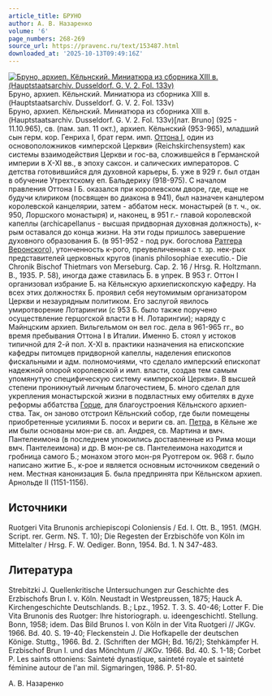 ```yaml
---
article_title: БРУНО
author: А. В. Назаренко
volume: '6'
page_numbers: 268-269
source_url: https://pravenc.ru/text/153487.html
downloaded_at: '2025-10-13T09:49:16Z'
---
```


[![Бруно, архиеп. Кёльнский. Миниатюра из сборника XIII в. (Hauptstaatsarchiv. Dusseldorf. G. V. 2. Fol. 133v)](https://pravenc.ru/data/493/461/1234/i200.jpg "Кликните для увеличения картинки")](https://pravenc.ru/data/493/461/1234/i400.jpg)Бруно, архиеп. Кёльнский. Миниатюра из сборника XIII в. (Hauptstaatsarchiv. Dusseldorf. G. V. 2. Fol. 133v)  
Бруно, архиеп. Кёльнский. Миниатюра из сборника XIII в. (Hauptstaatsarchiv. Dusseldorf. G. V. 2. Fol. 133v)[лат. Bruno] (925 - 11.10.965), св. (пам. зап. 11 окт.), архиеп. Кёльнский (953-965), младший сын герм. кор. Генриха I, брат герм. имп. [Оттона I](<https://pravenc.ru/text/Оттон I.html>), один из основоположников «имперской Церкви» (Reichskirchensystem) как системы взаимодействия Церкви и гос-ва, сложившейся в Германской империи в X-XI вв., в эпоху саксон. и салических императоров. С детства готовившийся для духовной карьеры, Б. уже в 929 г. был отдан в обучение Утрехтскому еп. Бальдериху (918-975). С началом правления Оттона I Б. оказался при королевском дворе, где, еще не будучи клириком (посвящен во диакона в 941), был назначен канцлером королевской канцелярии, затем - аббатом неск. монастырей (в т. ч., ок. 950, Лоршского монастыря) и, наконец, в 951 г.- главой королевской капеллы (archicapellanus - высшая придворная духовная должность), к-рым оставался до конца жизни. На эти годы пришлось завершение духовного образования Б. (в 951-952 - под рук. богослова [Ратгера Веронского](<https://pravenc.ru/text/Ратгера Веронского.html>)), утонченность к-рого, преувеличенная с т. зр. нек-рых представителей церковных кругов (inanis philosophiae executio.- Die Chronik Bischof Thietmars von Merseburg. Cap. 2. 16 / Hrsg. R. Holtzmann. B., 1935. P. 58), иногда даже ставилась Б. в упрек. В 953 г. Оттон I организовал избрание Б. на Кёльнскую архиепископскую кафедру. На всех этих должностях Б. проявил себя неутомимым организатором Церкви и незаурядным политиком. Его заслугой явилось умиротворение Лотарингии (с 953 Б. было также поручено осуществление герцогской власти в Н. Лотарингии); наряду с Майнцским архиеп. Вильгельмом он вел гос. дела в 961-965 гг., во время пребывания Оттона I в Италии. Именно Б. стоял у истоков типичной для 2-й пол. X-XI в. практики назначения на епископские кафедры питомцев придворной капеллы, наделения епископов фискальными и адм. полномочиями, что сделало имперский епископат надежной опорой королевской и имп. власти, создав тем самым упомянутую специфическую систему «имперской Церкви». В высшей степени проникнутый личным благочестием, Б. много сделал для укрепления монастырской жизни в подвластных ему обителях в духе реформы аббатства [Горце](https://pravenc.ru/text/Горце.html), для благоустроения Кёльнского архиеп-ства. Так, он заново отстроил Кёльнский собор, где были помещены приобретенные усилиями Б. посох и вериги св. ап. [Петра](https://pravenc.ru/text/Петр.html), в Кёльне же им были основаны мон-ри св. ап. Андрея, св. Мартина и вмч. Пантелеимона (в последнем упокоились доставленные из Рима мощи вмч. Пантелеимона) и др. В мон-ре св. Пантелеимона находится и гробница самого Б.; монахом этого мон-ря Руотгером ок. 968 г. было написано житие Б., к-рое и является основным источником сведений о нем. Местная канонизация Б. была предпринята при Кёльнском архиеп. Арнольде II (1151-1156).

## Источники

Ruotgeri Vita Brunonis archiepiscopi Coloniensis / Ed. I. Ott. B., 1951. (MGH. Script. rer. Germ. NS. T. 10); Die Regesten der Erzbischöfe von Köln im Mittelalter / Hrsg. F. W. Oediger. Bonn, 1954. Bd. 1. N 347-483.

## Литература

Strebitzki J. Quellenkritische Untersuchungen zur Geschichte des Erzbischofs Brun I. v. Köln. Neustadt in Westpreussen, 1875; Hauck A. Kirchengeschichte Deutschlands. B.; Lpz., 1952. T. 3. S. 40-46; Lotter F. Die Vita Brunonis des Ruotger: Ihre historiograph. u. ideengeschichtl. Stellung. Bonn, 1958; idem. Das Bild Brunos I. von Köln in der Vita Ruotgeri // JKGv. 1966. Bd. 40. S. 19-40; Fleckenstein J. Die Hofkapelle der deutschen Könige. Stuttg., 1966. Bd. 2. (Schriften der MGH; Bd. 16/2); Stehkämpfer H. Erzbischof Brun I. und das Mönchtum // JKGv. 1966. Bd. 40. S. 1-18; Corbet P. Les saints ottoniens: Sainteté dynastique, sainteté royale et sainteté féminine autour de l'an mil. Sigmaringen, 1986. P. 51-80.

А. В. Назаренко
